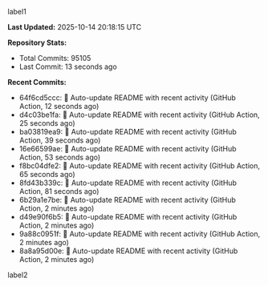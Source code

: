
label1 
<!-- ACTIVITY_START -->
**Last Updated:** 2025-10-14 20:18:15 UTC

**Repository Stats:**
- Total Commits: 95105
- Last Commit: 13 seconds ago

**Recent Commits:**
- 64f6cd5ccc: 🤖 Auto-update README with recent activity (GitHub Action, 12 seconds ago)
- d4c03be1fa: 🤖 Auto-update README with recent activity (GitHub Action, 25 seconds ago)
- ba03819ea9: 🤖 Auto-update README with recent activity (GitHub Action, 39 seconds ago)
- 16e66599ae: 🤖 Auto-update README with recent activity (GitHub Action, 53 seconds ago)
- f8bc04dfe2: 🤖 Auto-update README with recent activity (GitHub Action, 65 seconds ago)
- 8fd43b339c: 🤖 Auto-update README with recent activity (GitHub Action, 81 seconds ago)
- 6b29a1e7be: 🤖 Auto-update README with recent activity (GitHub Action, 2 minutes ago)
- d49e90f6b5: 🤖 Auto-update README with recent activity (GitHub Action, 2 minutes ago)
- 9a88c0951f: 🤖 Auto-update README with recent activity (GitHub Action, 2 minutes ago)
- 8a8a95d00e: 🤖 Auto-update README with recent activity (GitHub Action, 2 minutes ago)
<!-- ACTIVITY_END -->

label2
